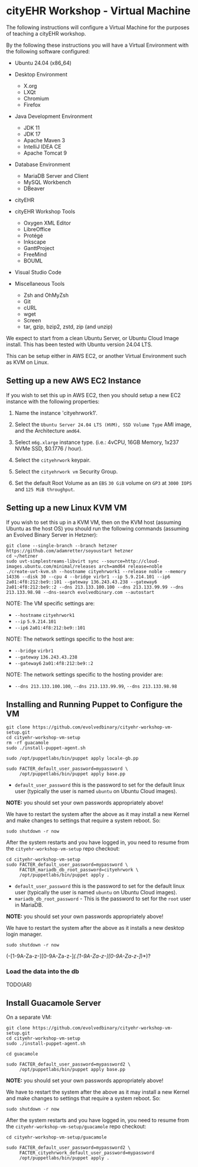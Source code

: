 # cityEHR Workshop - Virtual Machine

The following instructions will configure a Virtual Machine for the purposes of teaching a cityEHR workshop.

By the following these instructions you will have a Virtual Environment with the following software configured:

* Ubuntu 24.04 (x86_64)

* Desktop Environment
	* X.org
	* LXQt
	* Chromium
	* Firefox

* Java Development Environment
	* JDK 11
	* JDK 17
	* Apache Maven 3
	* IntelliJ IDEA CE
	* Apache Tomcat 9

* Database Environment
	* MariaDB Server and Client
	* MySQL Workbench
	* DBeaver

* cityEHR

* cityEHR Workshop Tools
	* Oxygen XML Editor
	* LibreOffice
	* Protégé
	* Inkscape
	* GanttProject
	* FreeMind
	* BOUML

* Visual Studio Code

* Miscellaneous Tools
	* Zsh and OhMyZsh
	* Git
	* cURL
	* wget
	* Screen
	* tar, gzip, bzip2, zstd, zip (and unzip)


We expect to start from a clean Ubuntu Server, or Ubuntu Cloud Image install. This has been tested with Ubuntu version 24.04 LTS.


This can be setup either in AWS EC2, or another Virtual Environment such as KVM on Linux.


## Setting up a new AWS EC2 Instance

If you wish to set this up in AWS EC2, then you should setup a new EC2 instance with the following properties:

1. Name the instance 'cityehrwork1'.

2. Select the `Ubuntu Server 24.04 LTS (HVM), SSD Volume Type` AMI image, and the Architecture `amd64`.

3. Select `m6g.xlarge` instance type. (i.e.: 4vCPU, 16GB Memory, 1x237 NVMe SSD, $0.1776 / hour).

4. Select the `cityehrwork` keypair.

5. Select the `cityehrwork vm` Security Group.

6. Set the default Root Volume as an `EBS` `30 GiB` volume on `GP3` at `3000 IOPS` and `125 MiB throughput`.


## Setting up a new Linux KVM VM

If you wish to set this up in a KVM VM, then on the KVM host (assuming Ubuntu as the host OS) you should run the following commands (assuming an Evolved Binary Server in Hetzner):

```
git clone --single-branch --branch hetzner https://github.com/adamretter/soyoustart hetzner
cd ~/hetzner
sudo uvt-simplestreams-libvirt sync --source=http://cloud-images.ubuntu.com/minimal/releases arch=amd64 release=noble
./create-uvt-kvm.sh --hostname cityehrwork1 --release noble --memory 14336 --disk 30 --cpu 4 --bridge virbr1 --ip 5.9.214.101 --ip6 2a01:4f8:212:be9::101 --gateway 136.243.43.238 --gateway6 2a01:4f8:212:be9::2 --dns 213.133.100.100 --dns 213.133.99.99 --dns 213.133.98.98 --dns-search evolvedbinary.com --autostart
```

NOTE: The VM specific settings are:
* `--hostname` `cityehrwork1`
* `--ip` `5.9.214.101`
* `--ip6` `2a01:4f8:212:be9::101`

NOTE: The network settings specific to the host are:
* `--bridge` `virbr1`
* `--gateway` `136.243.43.238`
* `--gateway6` `2a01:4f8:212:be9::2`

NOTE: The network settings specific to the hosting provider are:
* `--dns 213.133.100.100`, `--dns 213.133.99.99`, `--dns 213.133.98.98`



## Installing and Running Puppet to Configure the VM

```
git clone https://github.com/evolvedbinary/cityehr-workshop-vm-setup.git
cd cityehr-workshop-vm-setup
rm -rf guacamole
sudo ./install-puppet-agent.sh

sudo /opt/puppetlabs/bin/puppet apply locale-gb.pp

sudo FACTER_default_user_password=mypassword \
     /opt/puppetlabs/bin/puppet apply base.pp
```

* `default_user_password` this is the password to set for the default linux user (typically the user is named `ubuntu` on Ubuntu Cloud images).

**NOTE:** you should set your own passwords appropriately above!

We have to restart the system after the above as it may install a new Kernel and make changes to settings that require a system reboot. So:

```
sudo shutdown -r now
```

After the system restarts and you have logged in, you need to resume from the `cityehr-workshop-vm-setup` repo checkout:

```
cd cityehr-workshop-vm-setup
sudo FACTER_default_user_password=mypassword \
     FACTER_mariadb_db_root_password=cityehrwork \
     /opt/puppetlabs/bin/puppet apply .
```

* `default_user_password` this is the password to set for the default linux user (typically the user is named `ubuntu` on Ubuntu Cloud images).
* `mariadb_db_root_password` - This is the password to set for the `root` user in MariaDB.

**NOTE:** you should set your own passwords appropriately above!

We have to restart the system after the above as it installs a new desktop login manager.

```
sudo shutdown -r now
```

(-[1-9A-Za-z-][0-9A-Za-z-]*(\.[1-9A-Za-z-][0-9A-Za-z-]*)*)?


### Load the data into the db

TODO(AR)

## Install Guacamole Server

On a separate VM:

```
git clone https://github.com/evolvedbinary/cityehr-workshop-vm-setup.git
cd cityehr-workshop-vm-setup
sudo ./install-puppet-agent.sh

cd guacamole

sudo FACTER_default_user_password=mypassword2 \
     /opt/puppetlabs/bin/puppet apply base.pp
```

**NOTE:** you should set your own passwords appropriately above!

We have to restart the system after the above as it may install a new Kernel and make changes to settings that require a system reboot. So:

```
sudo shutdown -r now
```

After the system restarts and you have logged in, you need to resume from the `cityehr-workshop-vm-setup/guacamole` repo checkout:

```
cd cityehr-workshop-vm-setup/guacamole

sudo FACTER_default_user_password=mypassword2 \
     FACTER_cityehrwork_default_user_password=mypassword
     /opt/puppetlabs/bin/puppet apply .
```

